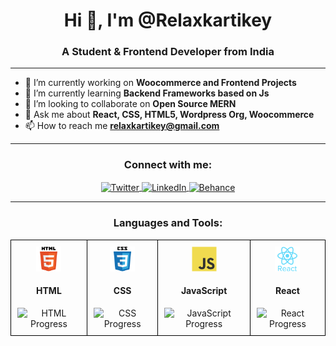 <h1 align="center">Hi 👋, I'm @Relaxkartikey</h1>
<h3 align="center">A Student & Frontend Developer from India</h3>


---

- 🔭 I’m currently working on **Woocommerce and Frontend Projects**
- 🌱 I’m currently learning **Backend Frameworks based on Js**
- 👯 I’m looking to collaborate on **Open Source MERN**
- 💬 Ask me about **React, CSS, HTML5, Wordpress Org, Woocommerce**
- 📫 How to reach me **relaxkartikey@gmail.com**

---

<h3 align="center">Connect with me:</h3>
<p align="center">
  <a href="https://twitter.com/relaxkartikey" target="_blank">
    <img align="center" src="https://raw.githubusercontent.com/rahuldkjain/github-profile-readme-generator/master/src/images/icons/Social/twitter.svg" alt="Twitter" height="30" width="40" />
  </a>
  <a href="https://linkedin.com/in/relaxkartikey" target="_blank">
    <img align="center" src="https://raw.githubusercontent.com/rahuldkjain/github-profile-readme-generator/master/src/images/icons/Social/linked-in-alt.svg" alt="LinkedIn" height="30" width="40" />
  </a>
  <a href="https://www.behance.net/relaxkartikey" target="_blank">
    <img align="center" src="https://raw.githubusercontent.com/rahuldkjain/github-profile-readme-generator/master/src/images/icons/Social/behance.svg" alt="Behance" height="30" width="40" />
  </a>
</p>

---

<h3 align="center">Languages and Tools:</h3>

<table align="center">
  <tr>
    <td align="center" style="border: 1px solid black; padding: 10px;">
      <img src="https://raw.githubusercontent.com/devicons/devicon/master/icons/html5/html5-original-wordmark.svg" alt="HTML5" width="40" height="40"/>
      <h4>HTML</h4>
      <img src="https://progress-bar.dev/90/" alt="HTML Progress"/>
    </td>
    <td align="center" style="border: 1px solid black; padding: 10px;">
      <img src="https://raw.githubusercontent.com/devicons/devicon/master/icons/css3/css3-original-wordmark.svg" alt="CSS3" width="40" height="40"/>
      <h4>CSS</h4>
      <img src="https://progress-bar.dev/55/" alt="CSS Progress"/>
    </td>
    <td align="center" style="border: 1px solid black; padding: 10px;">
      <img src="https://raw.githubusercontent.com/devicons/devicon/master/icons/javascript/javascript-original.svg" alt="JavaScript" width="40" height="40"/>
      <h4>JavaScript</h4>
      <img src="https://progress-bar.dev/65/" alt="JavaScript Progress"/>
    </td>
    <td align="center" style="border: 1px solid black; padding: 10px;">
      <img src="https://raw.githubusercontent.com/devicons/devicon/master/icons/react/react-original-wordmark.svg" alt="React" width="40" height="40"/>
      <h4>React</h4>
      <img src="https://progress-bar.dev/30/" alt="React Progress"/>
    </td>
  </tr>
</table>
